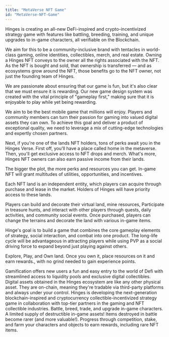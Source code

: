 ```yaml
---
title: "MetaVerse NFT Game"
id: "MetaVerse-NFT-Game"
---
```



Hinges is creating an all-new DeFi-inspired and crypto-incentivized strategy game with features like battling, breeding, training, and unique upgrades to in-game characters, all verifiable on the Blockchain.
 
We aim for this to be a community-inclusive brand with tentacles in world-class gaming, online identities, collectibles, merch, and real estate. Owning a Hinges NFT conveys to the owner all the rights associated with the NFT. As the NFT is bought and sold, that ownership is transferred — and as ecosystems grow around the NFT, those benefits go to the NFT owner, not just the founding team of Hinges.
 
We are passionate about ensuring that our game is fun, but it's also clear that we must ensure it is rewarding. Our new game design system was created with the vital principle of "gameplay first," making sure that it is enjoyable to play while yet being rewarding.
 
We aim to be the best mobile game that millions will enjoy. Players and community members can turn their passion for gaming into valued digital assets they can own. To achieve this goal and deliver a product of exceptional quality, we need to leverage a mix of cutting-edge technologies and expertly chosen partners.
 
Next, if you're one of the lands NFT holders, tons of perks await you in the Hinges Verse. First off, you'll have a place called home in the metaverse. Then, you'll get exclusive access to NFT drops and merch. What's more, Hinges NFT owners can also earn passive income from their lands. 
 
The bigger the plot, the more perks and resources you can get. In-game NFT will grant multitudes of utilities, opportunities, and incentives.
 
Each NFT land is an independent entity, which players can acquire through purchase and lease in the market.
Holders of Hinges will have priority access to these lands.
 
Players can build and decorate their virtual land, mine resources, Participate in treasure hunts, and interact with other players through quests, daily activities, and community social events.
Once purchased, players can change the terrains and decorate the land with various in-game items.
 
Hinge's goal is to build a game that combines the core gameplay elements of strategy, social interaction, and combat into one product. The long-life cycle will be advantageous in attracting players while using PVP as a social driving force to expand beyond just playing against others.
 
Explore, Play, and Own land. Once you own it, place resources on it and earn rewards., with no grind needed to gain experience points.
 
Gamification offers new users a fun and easy entry to the world of Defi with streamlined access to liquidity pools and exclusive digital collectibles. Digital assets obtained in the Hinges ecosystem are like any other physical asset. They are on-chain, meaning they're tradable via third-party platforms and always under your control. Hinges is developing the next-generation blockchain-inspired and cryptocurrency collectible-incentivized strategy game in collaboration with top-tier partners in the gaming and NFT collectible industries. Battle, breed, trade, and upgrade in-game characters. A limited supply of destructible in-game assets! Items destroyed in battle become rarer (and more valuable!). Progress through competition, stake, and farm your characters and objects to earn rewards, including rare NFT items.